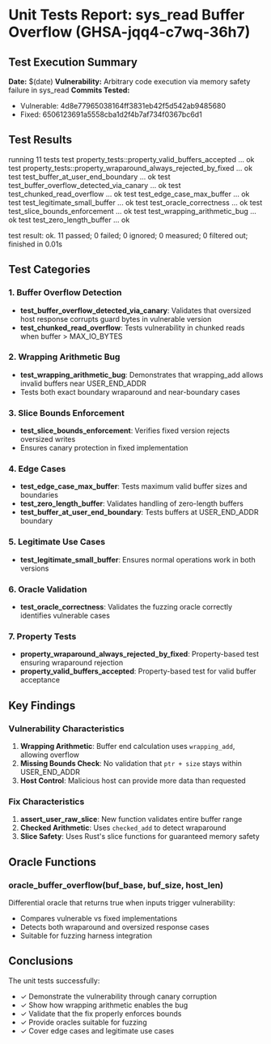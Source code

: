 # Unit Tests Report: sys_read Buffer Overflow (GHSA-jqq4-c7wq-36h7)

## Test Execution Summary

**Date:** $(date)
**Vulnerability:** Arbitrary code execution via memory safety failure in sys_read
**Commits Tested:**
- Vulnerable: 4d8e77965038164ff3831eb42f5d542ab9485680
- Fixed: 6506123691a5558cba1d2f4b7af734f0367bc6d1

## Test Results


running 11 tests
test property_tests::property_valid_buffers_accepted ... ok
test property_tests::property_wraparound_always_rejected_by_fixed ... ok
test test_buffer_at_user_end_boundary ... ok
test test_buffer_overflow_detected_via_canary ... ok
test test_chunked_read_overflow ... ok
test test_edge_case_max_buffer ... ok
test test_legitimate_small_buffer ... ok
test test_oracle_correctness ... ok
test test_slice_bounds_enforcement ... ok
test test_wrapping_arithmetic_bug ... ok
test test_zero_length_buffer ... ok

test result: ok. 11 passed; 0 failed; 0 ignored; 0 measured; 0 filtered out; finished in 0.01s


## Test Categories

### 1. Buffer Overflow Detection
- **test_buffer_overflow_detected_via_canary**: Validates that oversized host response corrupts guard bytes in vulnerable version
- **test_chunked_read_overflow**: Tests vulnerability in chunked reads when buffer > MAX_IO_BYTES

### 2. Wrapping Arithmetic Bug
- **test_wrapping_arithmetic_bug**: Demonstrates that wrapping_add allows invalid buffers near USER_END_ADDR
- Tests both exact boundary wraparound and near-boundary cases

### 3. Slice Bounds Enforcement
- **test_slice_bounds_enforcement**: Verifies fixed version rejects oversized writes
- Ensures canary protection in fixed implementation

### 4. Edge Cases
- **test_edge_case_max_buffer**: Tests maximum valid buffer sizes and boundaries
- **test_zero_length_buffer**: Validates handling of zero-length buffers
- **test_buffer_at_user_end_boundary**: Tests buffers at USER_END_ADDR boundary

### 5. Legitimate Use Cases
- **test_legitimate_small_buffer**: Ensures normal operations work in both versions

### 6. Oracle Validation
- **test_oracle_correctness**: Validates the fuzzing oracle correctly identifies vulnerable cases

### 7. Property Tests
- **property_wraparound_always_rejected_by_fixed**: Property-based test ensuring wraparound rejection
- **property_valid_buffers_accepted**: Property-based test for valid buffer acceptance

## Key Findings

### Vulnerability Characteristics
1. **Wrapping Arithmetic**: Buffer end calculation uses `wrapping_add`, allowing overflow
2. **Missing Bounds Check**: No validation that `ptr + size` stays within USER_END_ADDR
3. **Host Control**: Malicious host can provide more data than requested

### Fix Characteristics
1. **assert_user_raw_slice**: New function validates entire buffer range
2. **Checked Arithmetic**: Uses `checked_add` to detect wraparound
3. **Slice Safety**: Uses Rust's slice functions for guaranteed memory safety

## Oracle Functions

### oracle_buffer_overflow(buf_base, buf_size, host_len)
Differential oracle that returns true when inputs trigger vulnerability:
- Compares vulnerable vs fixed implementations
- Detects both wraparound and oversized response cases
- Suitable for fuzzing harness integration

## Conclusions

The unit tests successfully:
- ✓ Demonstrate the vulnerability through canary corruption
- ✓ Show how wrapping arithmetic enables the bug
- ✓ Validate that the fix properly enforces bounds
- ✓ Provide oracles suitable for fuzzing
- ✓ Cover edge cases and legitimate use cases

